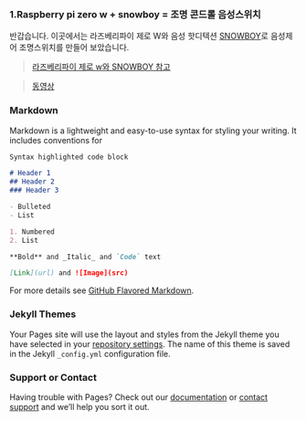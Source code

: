 ### 1.Raspberry pi zero w + snowboy = 조명 콘드롤 음성스위치
반갑습니다.
이곳에서는 라즈베리파이 제로 W와 음성 핫디텍션 [SNOWBOY](https://snowboy.kitt.ai/)로 음성제어 조명스위치를 만들어 보았습니다.

>[라즈베리파이 제로 w와 SNOWBOY 참고](https://app.box.com/notes/299018715900) 

>[동영상](https://drive.google.com/open?id=1zZ5AiDI05GIpqeC_7p4Z9xxkVcEuKtmj)

### Markdown

Markdown is a lightweight and easy-to-use syntax for styling your writing. It includes conventions for

```markdown
Syntax highlighted code block

# Header 1
## Header 2
### Header 3

- Bulleted
- List

1. Numbered
2. List

**Bold** and _Italic_ and `Code` text

[Link](url) and ![Image](src)
```

For more details see [GitHub Flavored Markdown](https://guides.github.com/features/mastering-markdown/).

### Jekyll Themes

Your Pages site will use the layout and styles from the Jekyll theme you have selected in your [repository settings](https://github.com/kimpansoo/home/settings). The name of this theme is saved in the Jekyll `_config.yml` configuration file.

### Support or Contact

Having trouble with Pages? Check out our [documentation](https://help.github.com/categories/github-pages-basics/) or [contact support](https://github.com/contact) and we’ll help you sort it out.
